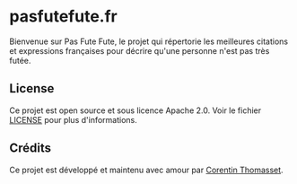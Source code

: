 # pasfutefute.fr

Bienvenue sur Pas Fute Fute, le projet qui répertorie les meilleures citations et expressions françaises pour décrire qu'une personne n'est pas très futée.

## License

Ce projet est open source et sous licence Apache 2.0. Voir le fichier [LICENSE](./LICENSE) pour plus d'informations.

## Crédits

Ce projet est développé et maintenu avec amour par [Corentin Thomasset](https://corentin.tech).

